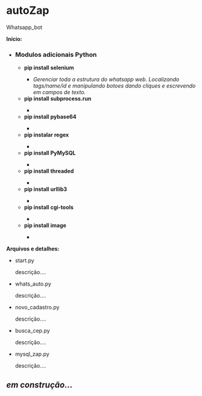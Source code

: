 # autoZap
Whatsapp_bot

<b> Início: </b>
<ul>
  <li><b><h3> Modulos adicionais Python </h3></b></li>
    <ul>
      <li><b> pip install selenium </b></li>
        <ul>
          <li><i> Gerenciar toda a estrutura do whatsapp web. Localizando tags/name/id e manipulando botoes dando cliques e escrevendo em campos de texto. </i></li>
        </ul>
      <li><b> pip install subprocess.run </b></li>
        <ul>
          <li><i>  </i></li>
        </ul>
      <li><b> pip install pybase64 </b></li>
        <ul>
          <li><i>  </i></li>
        </ul>
      <li><b> pip instalar regex </b></li>
        <ul>
          <li><i>  </i></li>
        </ul>
      <li><b> pip install PyMySQL </b></li>
        <ul>
          <li><i>  </i></li>
        </ul>
      <li><b> pip install threaded </b></li>
        <ul>
          <li><i>  </i></li>
        </ul>
      <li><b> pip install urllib3 </b></li>
        <ul>
          <li><i>  </i></li>
        </ul>
      <li><b> pip install cgi-tools </b></li>
        <ul>
          <li><i>  </i></li>
        </ul>
      <li><b> pip install image </b></li>
        <ul>
          <li><i>  </i></li>
        </ul>
    </ul>
 </ul>

<b> Arquivos e detalhes: </b>
<ul>
  <li>start.py</li>
    <p>descrição....</p>
  <li>whats_auto.py</li>
    <p>descrição....</p>
  <li>novo_cadastro.py</li>
    <p>descrição....</p>
  <li>busca_cep.py</li>
    <p>descrição....</p>
  <li>mysql_zap.py</li>
    <p>descrição....</p>
</ul>

<h2><i>em construção...</i></h2>
